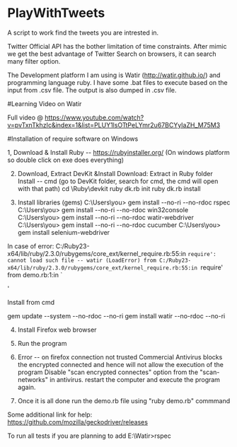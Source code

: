# PlayWithTweets
A script to work find the tweets you are intrested in.

Twitter Official API has the bother limitation of time constraints. After mimic we get the best advantage of Twitter Search on browsers, it can search many filter option.

The Development platform I am using is Watir (http://watir.github.io/) and programming language ruby. I have some .bat files to execute based on the input from .csv file. The output is also dumped in .csv file. 

#Learning Video on Watir

Full video @ https://www.youtube.com/watch?v=pvTxnTkhzIc&index=1&list=PLUY1lsOTtPeLYmr2u67BCYyIaZH_M75M3

#Installation of require software on Windows

1, Download & Install Ruby -- https://rubyinstaller.org/ 
(On windows platform so double click on exe does everything) 

2. Download, Extract DevKit &Install 
    Download: 
    Extract in Ruby folder 
    Install -- cmd (go to DevKit folder, search for cmd, the cmd will open with that path)
    cd \Ruby\devkit
    ruby dk.rb init
    ruby dk.rb install

3. Install libraries (gems) 
   C:\Users\you> gem install --no-ri --no-rdoc rspec
 C:\Users\you> gem install --no-ri --no-rdoc win32console
 C:\Users\you> gem install --no-ri --no-rdoc watir-webdriver
 C:\Users\you> gem install --no-ri --no-rdoc cucumber
 C:\Users\you> gem install selenium-webdriver

In case of error: C:/Ruby23-x64/lib/ruby/2.3.0/rubygems/core_ext/kernel_require.rb:55:in `require': cannot load such file -- watir (LoadError)
        from C:/Ruby23-x64/lib/ruby/2.3.0/rubygems/core_ext/kernel_require.rb:55:in `require'
        from demo.rb:1:in `<main>'

Install from cmd 
 
gem update --system --no-rdoc --no-ri
gem install watir --no-rdoc --no-ri

4. Install Firefox web browser 
 
5. Run the program 

6. Error -- on firefox connection not trusted 
    Commercial Antivirus blocks the encrypted connected and hence will not allow the execution of the program 
    Disable "scan encrypted connectes" option from the "scan- networks" in antivirus. restart the computer and execute the program again. 

7. Once it is all done run the demo.rb file using "ruby demo.rb" commmand

Some additional link for help:
https://github.com/mozilla/geckodriver/releases

To run all tests if you are planning to add 
E:\Watir>rspec
